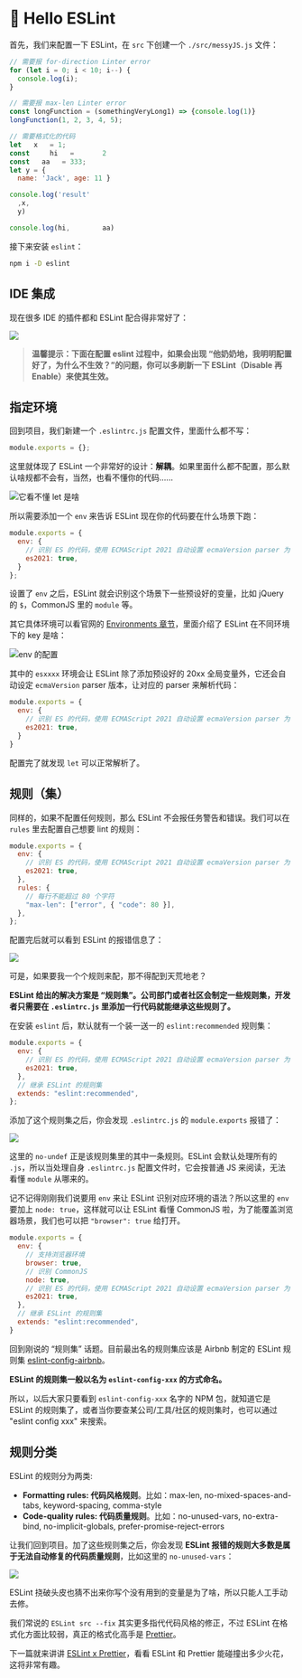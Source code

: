 # 👋 Hello ESLint

首先，我们来配置一下 ESLint，在 `src` 下创建一个 `./src/messyJS.js` 文件：

```js
// 需要报 for-direction Linter error
for (let i = 0; i < 10; i--) {
  console.log(i);
}

// 需要报 max-len Linter error
const longFunction = (somethingVeryLong1) => {console.log(1)}
longFunction(1, 2, 3, 4, 5);

// 需要格式化的代码
let   x   = 1;
const     hi   =       2
const   aa   = 333;
let y = {
  name: 'Jack', age: 11 }

console.log('result'
  ,x,
  y)

console.log(hi,        aa)
```

接下来安装 `eslint`：

```sh
npm i -D eslint
```

## IDE 集成

现在很多 IDE 的插件都和 ESLint 配合得非常好了：

![](https://p3-juejin.byteimg.com/tos-cn-i-k3u1fbpfcp/7cdaa61f384d4f93bb259028d14f17ca~tplv-k3u1fbpfcp-zoom-1.image)

> **温馨提示：下面在配置 eslint 过程中，如果会出现 “他奶奶地，我明明配置好了，为什么不生效？”的问题，你可以多刷新一下 ESLint（Disable 再 Enable）来使其生效。**

## 指定环境

回到项目，我们新建一个 `.eslintrc.js` 配置文件，里面什么都不写：

```js
module.exports = {};
```

这里就体现了 ESLint 一个非常好的设计：**解耦**。如果里面什么都不配置，那么默认啥规都不会有，当然，也看不懂你的代码......

![它看不懂 let 是啥](https://p3-juejin.byteimg.com/tos-cn-i-k3u1fbpfcp/6aae642fead145ff9019c32509282508~tplv-k3u1fbpfcp-zoom-1.image)

所以需要添加一个 `env` 来告诉 ESLint 现在你的代码要在什么场景下跑：

```js
module.exports = {
  env: {
    // 识别 ES 的代码，使用 ECMAScript 2021 自动设置 ecmaVersion parser 为 12，
    es2021: true,
  }
};
```

设置了 `env` 之后，ESLint 就会识别这个场景下一些预设好的变量，比如 jQuery 的 `$`，CommonJS 里的 `module` 等。

其它具体环境可以看官网的 [Environments 章节](https://eslint.org/docs/user-guide/configuring/language-options#specifying-environments)，里面介绍了 ESLint 在不同环境下的 key 是啥：

![env 的配置](https://p3-juejin.byteimg.com/tos-cn-i-k3u1fbpfcp/f06e84ac8eab47a8a9169fe05357e98c~tplv-k3u1fbpfcp-zoom-1.image)

其中的 `esxxxx` 环境会让 ESLint 除了添加预设好的 20xx 全局变量外，它还会自动设定 `ecmaVersion` parser 版本，让对应的 parser 来解析代码：

```js
module.exports = {
  env: {
    // 识别 ES 的代码，使用 ECMAScript 2021 自动设置 ecmaVersion parser 为 12，
    es2021: true,
  }
}
```

配置完了就发现 `let` 可以正常解析了。

## 规则（集）

同样的，如果不配置任何规则，那么 ESLint 不会报任务警告和错误。我们可以在 `rules` 里去配置自己想要 lint 的规则：

```js
module.exports = {
  env: {
    // 识别 ES 的代码，使用 ECMAScript 2021 自动设置 ecmaVersion parser 为 12，
    es2021: true,
  },
  rules: {
    // 每行不能超过 80 个字符
    "max-len": ["error", { "code": 80 }],
  },
};
```

配置完后就可以看到 ESLint 的报错信息了：

![](https://p3-juejin.byteimg.com/tos-cn-i-k3u1fbpfcp/d1a3411badb64d84b2c1b4f5b1ed4949~tplv-k3u1fbpfcp-zoom-1.image)

可是，如果要我一个个规则来配，那不得配到天荒地老？

**ESLint 给出的解决方案是 “规则集”。公司部门或者社区会制定一些规则集，开发者只需要在 `.eslintrc.js` 里添加一行代码就能继承这些规则了。**

在安装 `eslint` 后，默认就有一个装一送一的 `eslint:recommended` 规则集：

```js
module.exports = {
  env: {
    // 识别 ES 的代码，使用 ECMAScript 2021 自动设置 ecmaVersion parser 为 12，
    es2021: true,
  },
  // 继承 ESLint 的规则集
  extends: "eslint:recommended",
};
```

添加了这个规则集之后，你会发现 `.eslintrc.js` 的 `module.exports` 报错了：

![](https://p3-juejin.byteimg.com/tos-cn-i-k3u1fbpfcp/fb2ab2f23e6b4cce9d4a7e2ef92e00e4~tplv-k3u1fbpfcp-zoom-1.image)

这里的 `no-undef` 正是该规则集里的其中一条规则。ESLint 会默认处理所有的 `.js`，所以当处理自身 `.eslintrc.js` 配置文件时，它会按普通 JS 来阅读，无法看懂 `module` 从哪来的。

记不记得刚刚我们说要用 `env` 来让 ESLint 识别对应环境的语法？所以这里的 `env` 要加上 `node: true`，这样就可以让 ESLint 看懂 CommonJS 啦，为了能覆盖浏览器场景，我们也可以把 `"browser": true` 给打开。

```js
module.exports = {
  env: {
    // 支持浏览器环境
    browser: true,
    // 识别 CommonJS
    node: true,
    // 识别 ES 的代码，使用 ECMAScript 2021 自动设置 ecmaVersion parser 为 12，
    es2021: true,
  },
  // 继承 ESLint 的规则集
  extends: "eslint:recommended",
}
```

回到刚说的 “规则集” 话题。目前最出名的规则集应该是 Airbnb 制定的 ESLint 规则集 [eslint-config-airbnb](https://www.npmjs.com/package/eslint-config-airbnb)。

**ESLint 的规则集一般以名为 `eslint-config-xxx` 的方式命名。**

所以，以后大家只要看到 `eslint-config-xxx` 名字的 NPM 包，就知道它是 ESLint 的规则集了，或者当你要查某公司/工具/社区的规则集时，也可以通过 "eslint config xxx" 来搜索。

## 规则分类

ESLint 的规则分为两类:
* **Formatting rules: 代码风格规则**。比如：max-len, no-mixed-spaces-and-tabs, keyword-spacing, comma-style
* **Code-quality rules: 代码质量规则**。比如：no-unused-vars, no-extra-bind, no-implicit-globals, prefer-promise-reject-errors

让我们回到项目。加了这些规则集之后，你会发现 **ESLint 报错的规则大多数是属于无法自动修复的代码质量规则**，比如这里的 `no-unused-vars`：

![](https://p3-juejin.byteimg.com/tos-cn-i-k3u1fbpfcp/68699071fae84535b31796a3fdbad85d~tplv-k3u1fbpfcp-zoom-1.image)

ESLint 挠破头皮也猜不出来你写个没有用到的变量是为了啥，所以只能人工手动去修。

我们常说的 `ESLint src --fix` 其实更多指代代码风格的修正，不过 ESLint 在格式化方面比较弱，真正的格式化高手是 [Prettier](https://prettier.io)。

下一篇就来讲讲 [ESLint x Prettier](./eslint_prettier)，看看 ESLint 和 Prettier 能碰撞出多少火花，这将非常有趣。
